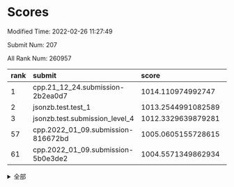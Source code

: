 # Scores

Modified Time: 2022-02-26 11:27:49

Submit Num: 207

All Rank Num: 260957

| rank |               submit               |       score        |       sigma        | pk_num |
| :--- | :--------------------------------- | :----------------- | :----------------- | :----- |
| 1    | cpp.21_12_24.submission-2b2ea0d7   | 1014.110974992747  | 0.7933554852332585 | 5043   |
| 2    | jsonzb.test.test_1                 | 1013.2544991082589 | 0.8110679390636887 | 5037   |
| 3    | jsonzb.test.submission_level_4     | 1012.3329639879281 | 0.8023336502258203 | 5046   |
| 57   | cpp.2022_01_09.submission-816672bd | 1005.0605155728615 | 0.72291556428252   | 5038   |
| 61   | cpp.2022_01_09.submission-5b0e3de2 | 1004.5571349862934 | 0.7121065939098408 | 5045   |


<details>
<summary>全部</summary>

| rank |                 submit                 |       score        |       sigma        | pk_num |
| :--- | :------------------------------------- | :----------------- | :----------------- | :----- |
| 1    | cpp.21_12_24.submission-2b2ea0d7       | 1014.110974992747  | 0.7933554852332585 | 5043   |
| 2    | jsonzb.test.test_1                     | 1013.2544991082589 | 0.8110679390636887 | 5037   |
| 3    | jsonzb.test.submission_level_4         | 1012.3329639879281 | 0.8023336502258203 | 5046   |
| 4    | gobigger.level_3.submission_level_3_27 | 1011.7467858417458 | 0.7806790079656594 | 5042   |
| 5    | gobigger.level_3.submission_level_3_48 | 1011.7112485393516 | 0.7853499681753148 | 5044   |
| 6    | gobigger.level_3.submission_level_3_4  | 1011.7000622570777 | 0.771646394608249  | 5041   |
| 7    | gobigger.level_3.submission_level_3_8  | 1011.2014983079367 | 0.7494484831194252 | 5049   |
| 8    | gobigger.level_3.submission_level_3_21 | 1011.1794828468488 | 0.7695829807526913 | 5041   |
| 9    | gobigger.level_3.submission_level_3_31 | 1011.1659205626969 | 0.7679257789879356 | 5042   |
| 10   | gobigger.level_3.submission_level_3_18 | 1011.0584289988151 | 0.7623684866889708 | 5045   |
| 11   | gobigger.level_3.submission_level_3_47 | 1011.0553848773329 | 0.7661502589538852 | 5047   |
| 12   | gobigger.level_3.submission_level_3_17 | 1011.0234538881674 | 0.7785896047336957 | 5046   |
| 13   | gobigger.level_3.submission_level_3_35 | 1011.0217165868938 | 0.7712962019834244 | 5046   |
| 14   | gobigger.level_3.submission_level_3_14 | 1010.8741996651123 | 0.7808823786874142 | 5044   |
| 15   | gobigger.level_3.submission_level_3_20 | 1010.6911138214031 | 0.7859481418514896 | 5047   |
| 16   | gobigger.level_3.submission_level_3_12 | 1010.6418566139691 | 0.7775202390864484 | 5043   |
| 17   | gobigger.level_3.submission_level_3_13 | 1010.63904947579   | 0.7599441955151743 | 5044   |
| 18   | gobigger.level_3.submission_level_3_40 | 1010.5573312295594 | 0.7602826839763674 | 5039   |
| 19   | gobigger.level_3.submission_level_3_5  | 1010.3883624881818 | 0.7509816654874722 | 5042   |
| 20   | gobigger.level_3.submission_level_3_43 | 1010.3769142193654 | 0.7629828919319439 | 5036   |
| 21   | gobigger.level_3.submission_level_3_46 | 1010.3056903749231 | 0.7528032024012316 | 5040   |
| 22   | gobigger.level_3.submission_level_3_25 | 1010.2761417740844 | 0.7551796424248206 | 5038   |
| 23   | gobigger.level_3.submission_level_3_49 | 1010.2416090512016 | 0.7442230174448031 | 5040   |
| 24   | gobigger.level_3.submission_level_3_38 | 1010.2064613525521 | 0.7412499086266299 | 5045   |
| 25   | gobigger.level_3.submission_level_3_16 | 1010.2064271051524 | 0.7412350787672577 | 5041   |
| 26   | gobigger.level_3.submission_level_3_2  | 1010.1651172843135 | 0.7569177039599454 | 5047   |
| 27   | gobigger.level_3.submission_level_3_3  | 1010.0712837969089 | 0.7616518128841308 | 5038   |
| 28   | gobigger.level_3.submission_level_3_41 | 1009.939443976932  | 0.7597201303274703 | 5048   |
| 29   | gobigger.level_3.submission_level_3_28 | 1009.8528607264676 | 0.7530849028155133 | 5046   |
| 30   | gobigger.level_3.submission_level_3_34 | 1009.8327064070639 | 0.7566163345691823 | 5039   |
| 31   | gobigger.level_3.submission_level_3_32 | 1009.819901104223  | 0.742075331631322  | 5041   |
| 32   | gobigger.level_3.submission_level_3_23 | 1009.7668883519609 | 0.7581898782213152 | 5043   |
| 33   | gobigger.level_3.submission_level_3_36 | 1009.6418435804043 | 0.7550062722642634 | 5043   |
| 34   | gobigger.level_3.submission_level_3_37 | 1009.6323792628818 | 0.7388540495274097 | 5043   |
| 35   | gobigger.level_3.submission_level_3_0  | 1009.6276447333213 | 0.7563150111122998 | 5044   |
| 36   | gobigger.level_3.submission_level_3_26 | 1009.6148811895355 | 0.7485706238617451 | 5039   |
| 37   | gobigger.level_3.submission_level_3_29 | 1009.56808740007   | 0.7678830952149734 | 5041   |
| 38   | gobigger.level_3.submission_level_3_15 | 1009.5032837166125 | 0.7494227596539722 | 5042   |
| 39   | gobigger.level_3.submission_level_3_19 | 1009.4920635818094 | 0.7387915077713476 | 5040   |
| 40   | gobigger.level_3.submission_level_3_30 | 1009.4168307269762 | 0.7492832534035001 | 5042   |
| 41   | gobigger.level_3.submission_level_3_39 | 1009.4158834914742 | 0.7475639033239914 | 5039   |
| 42   | gobigger.level_3.submission_level_3_11 | 1009.3647965546073 | 0.7520076449506913 | 5045   |
| 43   | gobigger.level_3.submission_level_3_9  | 1009.3417436970963 | 0.7637951576003559 | 5041   |
| 44   | gobigger.level_3.submission_level_3_44 | 1009.2745956115529 | 0.7459178212596399 | 5044   |
| 45   | gobigger.level_3.submission_level_3_24 | 1009.0901883177905 | 0.7520342507055182 | 5048   |
| 46   | gobigger.level_3.submission_level_3_1  | 1009.0517678792773 | 0.736861138687956  | 5049   |
| 47   | gobigger.level_3.submission_level_3_22 | 1008.8195684422371 | 0.7454589712109602 | 5039   |
| 48   | gobigger.level_3.submission_level_3_42 | 1008.746118457853  | 0.749769768350345  | 5044   |
| 49   | gobigger.level_3.submission_level_3_33 | 1008.6875523667685 | 0.7429820278745389 | 5041   |
| 50   | gobigger.level_3.submission_level_3_6  | 1008.4090317823708 | 0.7426909844315532 | 5044   |
| 51   | gobigger.level_3.submission_level_3_7  | 1008.394989108217  | 0.7485616858455276 | 5042   |
| 52   | gobigger.level_3.submission_level_3_45 | 1008.3302696285739 | 0.7610353343363323 | 5047   |
| 53   | gobigger.level_3.submission_level_3_10 | 1008.2801551415698 | 0.7409545051455276 | 5040   |
| 54   | gobigger.level_1.submission_level_1_46 | 1005.9503382276284 | 0.7140042371121855 | 5038   |
| 55   | gobigger.level_1.submission_level_1_5  | 1005.6264601382265 | 0.7379332067946974 | 5041   |
| 56   | gobigger.level_1.submission_level_1_7  | 1005.2365118025499 | 0.7292538880721239 | 5042   |
| 57   | cpp.2022_01_09.submission-816672bd     | 1005.0605155728615 | 0.72291556428252   | 5038   |
| 58   | gobigger.level_1.submission_level_1_32 | 1004.7216681921375 | 0.719402817879088  | 5040   |
| 59   | gobigger.level_1.submission_level_1_29 | 1004.6039182674983 | 0.7165127862039176 | 5046   |
| 60   | gobigger.level_1.submission_level_1_35 | 1004.573374430616  | 0.7096418807832051 | 5042   |
| 61   | cpp.2022_01_09.submission-5b0e3de2     | 1004.5571349862934 | 0.7121065939098408 | 5045   |
| 62   | gobigger.level_1.submission_level_1_17 | 1004.4397230269832 | 0.735946959725999  | 5047   |
| 63   | gobigger.level_1.submission_level_1_1  | 1004.2759667286862 | 0.7104744405844922 | 5038   |
| 64   | gobigger.level_1.submission_level_1_37 | 1004.1920188148762 | 0.7083339996712541 | 5036   |
| 65   | gobigger.level_1.submission_level_1_4  | 1004.114741401576  | 0.7218353934662611 | 5041   |
| 66   | gobigger.level_1.submission_level_1_27 | 1004.0482312854355 | 0.7064439474434231 | 5039   |
| 67   | gobigger.level_1.submission_level_1_14 | 1004.0326014644737 | 0.7277195834092222 | 5043   |
| 68   | gobigger.level_1.submission_level_1_26 | 1004.0021974703346 | 0.7203141810845363 | 5039   |
| 69   | gobigger.level_1.submission_level_1_38 | 1003.982875510208  | 0.7207986861417734 | 5043   |
| 70   | gobigger.level_1.submission_level_1_43 | 1003.8593370962255 | 0.7133723920324829 | 5038   |
| 71   | gobigger.level_1.submission_level_1_16 | 1003.8416092454057 | 0.7190553398733401 | 5040   |
| 72   | gobigger.level_1.submission_level_1_45 | 1003.8372934825812 | 0.706568003607972  | 5042   |
| 73   | gobigger.level_1.submission_level_1_41 | 1003.7467831290137 | 0.7186508699861993 | 5042   |
| 74   | gobigger.level_1.submission_level_1_22 | 1003.7021126333476 | 0.7376359083214115 | 5039   |
| 75   | gobigger.level_1.submission_level_1_10 | 1003.5903270284515 | 0.7091915775964174 | 5042   |
| 76   | gobigger.level_1.submission_level_1_21 | 1003.4284921345682 | 0.7216740171088908 | 5045   |
| 77   | gobigger.level_1.submission_level_1_2  | 1003.2147937654763 | 0.7251166590752938 | 5043   |
| 78   | gobigger.level_1.submission_level_1_6  | 1003.1733046442456 | 0.7139196043859134 | 5043   |
| 79   | gobigger.level_1.submission_level_1_23 | 1003.0771935742601 | 0.725215389917889  | 5036   |
| 80   | gobigger.level_1.submission_level_1_15 | 1003.0721218788768 | 0.7121735431745698 | 5047   |
| 81   | gobigger.level_1.submission_level_1_0  | 1003.0538022915038 | 0.7301091350217246 | 5046   |
| 82   | gobigger.level_1.submission_level_1_34 | 1003.0250963518873 | 0.7129929175517075 | 5043   |
| 83   | gobigger.level_1.submission_level_1_33 | 1003.0207951528428 | 0.7252441602947216 | 5038   |
| 84   | gobigger.level_1.submission_level_1_40 | 1002.9082813634668 | 0.7071300189039126 | 5046   |
| 85   | gobigger.level_1.submission_level_1_47 | 1002.8491661918607 | 0.7222531782876834 | 5044   |
| 86   | gobigger.level_1.submission_level_1_3  | 1002.8436167446843 | 0.7244657328711774 | 5042   |
| 87   | gobigger.level_1.submission_level_1_49 | 1002.8412651438804 | 0.7191508170705152 | 5041   |
| 88   | gobigger.level_1.submission_level_1_20 | 1002.8215258589589 | 0.7170419353565709 | 5040   |
| 89   | gobigger.level_1.submission_level_1_25 | 1002.8103562374906 | 0.7147343326703114 | 5040   |
| 90   | gobigger.level_1.submission_level_1_24 | 1002.7826091321277 | 0.7099451139677204 | 5042   |
| 91   | gobigger.level_1.submission_level_1_31 | 1002.7491850540696 | 0.7188369433235382 | 5044   |
| 92   | gobigger.level_1.submission_level_1_13 | 1002.748567668466  | 0.7066044157920172 | 5041   |
| 93   | gobigger.level_1.submission_level_1_11 | 1002.7427035497731 | 0.7191589164454448 | 5043   |
| 94   | gobigger.level_1.submission_level_1_8  | 1002.7051954998544 | 0.7158163681555852 | 5041   |
| 95   | gobigger.level_1.submission_level_1_18 | 1002.670508239122  | 0.7182471550572258 | 5039   |
| 96   | gobigger.level_1.submission_level_1_44 | 1002.5094691140897 | 0.7161579656044551 | 5038   |
| 97   | gobigger.level_1.submission_level_1_19 | 1002.4941074450003 | 0.7218215648323383 | 5047   |
| 98   | gobigger.level_1.submission_level_1_30 | 1002.4261484248938 | 0.7139253520697597 | 5041   |
| 99   | gobigger.level_1.submission_level_1_36 | 1002.2018332573027 | 0.7229136933266597 | 5044   |
| 100  | gobigger.level_1.submission_level_1_28 | 1002.0177606993328 | 0.7175732708105846 | 5044   |
| 101  | gobigger.level_1.submission_level_1_39 | 1002.0013966874174 | 0.7181061839801267 | 5044   |
| 102  | gobigger.level_1.submission_level_1_9  | 1001.991843388989  | 0.7283714618708886 | 5036   |
| 103  | gobigger.level_1.submission_level_1_12 | 1001.820469377944  | 0.7088848730945682 | 5043   |
| 104  | gobigger.level_1.submission_level_1_48 | 1001.7651115810918 | 0.7182936242235741 | 5046   |
| 105  | gobigger.level_1.submission_level_1_42 | 1001.6900479231522 | 0.7138185575802162 | 5040   |
| 106  | gobigger.random.submission_random_41   | 997.6527606628648  | 0.7020096609149312 | 5046   |
| 107  | gobigger.random.submission_random_18   | 997.1323823625017  | 0.7167081336912899 | 5048   |
| 108  | gobigger.random.submission_random_10   | 997.0154438523413  | 0.6988541539537634 | 5045   |
| 109  | gobigger.random.submission_random_38   | 996.8772168531016  | 0.7139919512443886 | 5046   |
| 110  | gobigger.random.submission_random_8    | 996.8328205900702  | 0.7155611615477037 | 5042   |
| 111  | gobigger.random.submission_random_9    | 996.8209930677328  | 0.7117352956214953 | 5044   |
| 112  | gobigger.random.submission_random_45   | 996.7833181651483  | 0.7048302224818672 | 5042   |
| 113  | gobigger.random.submission_random_28   | 996.7696923529801  | 0.7105633593076737 | 5043   |
| 114  | gobigger.random.submission_random_35   | 996.7476644539635  | 0.7105659027417418 | 5038   |
| 115  | gobigger.random.submission_random_33   | 996.6610760878272  | 0.7296437110413119 | 5048   |
| 116  | gobigger.random.submission_random_20   | 996.523354747734   | 0.7082335156492827 | 5046   |
| 117  | gobigger.random.submission_random_26   | 996.4634718016948  | 0.7030998015520062 | 5040   |
| 118  | gobigger.random.submission_random_12   | 996.4576618214037  | 0.702611964867265  | 5044   |
| 119  | gobigger.random.submission_random_43   | 996.3319184793189  | 0.7052487417583523 | 5047   |
| 120  | gobigger.random.submission_random_37   | 996.2756281565721  | 0.6999840009070717 | 5046   |
| 121  | gobigger.random.submission_random_44   | 996.2166019591394  | 0.7155499408823013 | 5044   |
| 122  | gobigger.random.submission_random_11   | 996.129679097972   | 0.7008573414392214 | 5040   |
| 123  | gobigger.random.submission_random_48   | 996.112032336995   | 0.708560883733317  | 5039   |
| 124  | gobigger.random.submission_random_2    | 996.057159648836   | 0.72288421566863   | 5044   |
| 125  | gobigger.random.submission_random_40   | 996.0365597812608  | 0.7054808626976475 | 5041   |
| 126  | gobigger.random.submission_random_6    | 996.0310442105153  | 0.7138409937940853 | 5044   |
| 127  | gobigger.random.submission_random_19   | 996.0152203463514  | 0.7004603509469918 | 5038   |
| 128  | gobigger.random.submission_random_42   | 995.9544070478412  | 0.7038574261039401 | 5043   |
| 129  | gobigger.random.submission_random_39   | 995.81830891977    | 0.716048207629917  | 5044   |
| 130  | gobigger.random.submission_random_29   | 995.8012012384438  | 0.7154411764873532 | 5048   |
| 131  | gobigger.random.submission_random_47   | 995.7470021784811  | 0.719327503601357  | 5045   |
| 132  | gobigger.random.submission_random_21   | 995.7269760900549  | 0.7041739301865476 | 5048   |
| 133  | gobigger.random.submission_random_32   | 995.6397493953793  | 0.7140848965050824 | 5047   |
| 134  | gobigger.random.submission_random_22   | 995.6279422627371  | 0.7230947084476614 | 5044   |
| 135  | gobigger.random.submission_random_5    | 995.6131853111194  | 0.7048624872855208 | 5040   |
| 136  | gobigger.random.submission_random_7    | 995.5423035131067  | 0.7132109208337375 | 5034   |
| 137  | gobigger.random.submission_random_23   | 995.5415118652337  | 0.7099008254454797 | 5044   |
| 138  | gobigger.random.submission_random_34   | 995.5147810081644  | 0.7094672684014144 | 5047   |
| 139  | gobigger.random.submission_random_25   | 995.5065579305723  | 0.7192706146841212 | 5039   |
| 140  | gobigger.random.submission_random_17   | 995.4969135845539  | 0.7121908221907691 | 5046   |
| 141  | gobigger.random.submission_random_4    | 995.4645523090596  | 0.7089184099016416 | 5042   |
| 142  | gobigger.random.submission_random_14   | 995.3899848030638  | 0.7087279484125667 | 5044   |
| 143  | gobigger.random.submission_random_30   | 995.3340098359896  | 0.7038653010630979 | 5044   |
| 144  | gobigger.random.submission_random_0    | 995.3292319917676  | 0.7324623239118059 | 5048   |
| 145  | gobigger.random.submission_random_24   | 995.2487861366758  | 0.7222646831623907 | 5039   |
| 146  | gobigger.random.submission_random_31   | 995.1954272293423  | 0.71569168777087   | 5043   |
| 147  | gobigger.random.submission_random_49   | 995.1933133521528  | 0.7138122855149688 | 5043   |
| 148  | gobigger.random.submission_random_36   | 995.148599147717   | 0.7050247282917643 | 5046   |
| 149  | gobigger.random.submission_random_16   | 995.1074521866011  | 0.7087260420985118 | 5041   |
| 150  | gobigger.random.submission_random_13   | 995.0320018268754  | 0.6999609206202895 | 5041   |
| 151  | gobigger.random.submission_random_46   | 994.9451178358663  | 0.71125552004867   | 5042   |
| 152  | gobigger.random.submission_random_3    | 994.7367972093215  | 0.703644596381771  | 5045   |
| 153  | gobigger.random.submission_random_15   | 994.6603420161566  | 0.7043852075591043 | 5042   |
| 154  | gobigger.random.submission_random_27   | 994.6325624860414  | 0.7104527376744898 | 5043   |
| 155  | gobigger.random.submission_random_1    | 994.444372047424   | 0.7128367761971898 | 5041   |
| 156  | gobigger.level_2.submission_level_2_26 | 994.103654783485   | 0.7191588287773334 | 5045   |
| 157  | gobigger.level_2.submission_level_2_29 | 993.8479908052142  | 0.7301349610521437 | 5038   |
| 158  | gobigger.level_2.submission_level_2_9  | 993.6907276492715  | 0.7237343083058452 | 5040   |
| 159  | gobigger.level_2.submission_level_2_10 | 993.6672090877571  | 0.7418876084472935 | 5044   |
| 160  | gobigger.level_2.submission_level_2_19 | 993.6258579085819  | 0.7261068589259286 | 5042   |
| 161  | gobigger.level_2.submission_level_2_1  | 993.5798708675544  | 0.7361578763854033 | 5047   |
| 162  | gobigger.level_2.submission_level_2_18 | 993.5586919691079  | 0.7362149984256334 | 5037   |
| 163  | gobigger.level_2.submission_level_2_28 | 993.3810270561661  | 0.7352470395757633 | 5039   |
| 164  | gobigger.level_2.submission_level_2_48 | 993.2247687566161  | 0.740573488404874  | 5045   |
| 165  | gobigger.level_2.submission_level_2_40 | 993.2041612325571  | 0.7327367811537252 | 5040   |
| 166  | gobigger.level_2.submission_level_2_44 | 993.0440832644836  | 0.7433307036138753 | 5042   |
| 167  | gobigger.level_2.submission_level_2_7  | 993.008999089434   | 0.7280837983503636 | 5046   |
| 168  | gobigger.level_2.submission_level_2_30 | 992.8473988188838  | 0.7396543696833588 | 5043   |
| 169  | gobigger.level_2.submission_level_2_12 | 992.7653712881229  | 0.7431419109245746 | 5035   |
| 170  | gobigger.level_2.submission_level_2_17 | 992.7365926620087  | 0.7455207507468431 | 5040   |
| 171  | gobigger.level_2.submission_level_2_39 | 992.6960644635723  | 0.7515627558171529 | 5045   |
| 172  | gobigger.level_2.submission_level_2_4  | 992.6858871249977  | 0.7557437850880073 | 5046   |
| 173  | gobigger.level_2.submission_level_2_38 | 992.5810557714412  | 0.7435934526529301 | 5040   |
| 174  | gobigger.level_2.submission_level_2_35 | 992.5337647625005  | 0.7402397236850529 | 5046   |
| 175  | gobigger.level_2.submission_level_2_6  | 992.522678518459   | 0.7243824912318134 | 5043   |
| 176  | gobigger.level_2.submission_level_2_34 | 992.4528863629333  | 0.731506927914931  | 5041   |
| 177  | gobigger.level_2.submission_level_2_36 | 992.3806365612703  | 0.7395631543302168 | 5038   |
| 178  | gobigger.level_2.submission_level_2_11 | 992.3055672723906  | 0.7495350037448635 | 5045   |
| 179  | gobigger.level_2.submission_level_2_24 | 992.131611582665   | 0.7437591357219603 | 5051   |
| 180  | gobigger.level_2.submission_level_2_14 | 992.0657546645458  | 0.7449904121582228 | 5037   |
| 181  | gobigger.level_2.submission_level_2_25 | 991.8684256118283  | 0.743332427745648  | 5046   |
| 182  | gobigger.level_2.submission_level_2_33 | 991.858311374796   | 0.7449209876663418 | 5041   |
| 183  | gobigger.level_2.submission_level_2_46 | 991.8422503718709  | 0.7566257865814915 | 5044   |
| 184  | gobigger.level_2.submission_level_2_23 | 991.8301116659178  | 0.7390012575082207 | 5042   |
| 185  | gobigger.level_2.submission_level_2_37 | 991.7830376530818  | 0.7360878676766458 | 5041   |
| 186  | gobigger.level_2.submission_level_2_41 | 991.7451173555135  | 0.7288030979296841 | 5049   |
| 187  | gobigger.level_2.submission_level_2_2  | 991.6588990789498  | 0.7406493554089195 | 5041   |
| 188  | gobigger.level_2.submission_level_2_43 | 991.6171627762167  | 0.764220510957793  | 5042   |
| 189  | gobigger.level_2.submission_level_2_22 | 991.5191295019282  | 0.7651071379646042 | 5042   |
| 190  | gobigger.level_2.submission_level_2_31 | 991.5147491307861  | 0.7536361878160355 | 5043   |
| 191  | gobigger.level_2.submission_level_2_13 | 991.5014379776663  | 0.7590014184714146 | 5048   |
| 192  | gobigger.level_2.submission_level_2_45 | 991.4531046927245  | 0.7340722886725737 | 5040   |
| 193  | gobigger.level_2.submission_level_2_20 | 991.4118375180778  | 0.7502832741092019 | 5045   |
| 194  | gobigger.level_2.submission_level_2_8  | 991.367686446923   | 0.7620589788313351 | 5045   |
| 195  | gobigger.level_2.submission_level_2_0  | 991.3079096037195  | 0.7413483548023738 | 5043   |
| 196  | gobigger.level_2.submission_level_2_32 | 991.2362945523672  | 0.7618237664069976 | 5037   |
| 197  | gobigger.level_2.submission_level_2_3  | 991.2097368782545  | 0.7507605987167094 | 5045   |
| 198  | gobigger.level_2.submission_level_2_42 | 991.1716958722456  | 0.7406453359318067 | 5041   |
| 199  | gobigger.level_2.submission_level_2_49 | 991.144686718152   | 0.761970983603161  | 5049   |
| 200  | gobigger.level_2.submission_level_2_5  | 990.9400517276862  | 0.7489839106145323 | 5049   |
| 201  | gobigger.level_2.submission_level_2_15 | 990.6458004673451  | 0.7726554820048724 | 5043   |
| 202  | gobigger.level_2.submission_level_2_27 | 990.621626824616   | 0.7634777616537824 | 5042   |
| 203  | gobigger.level_2.submission_level_2_21 | 990.2202074773008  | 0.7781063259699809 | 5047   |
| 204  | gobigger.level_2.submission_level_2_47 | 990.1866989597265  | 0.7727979310669355 | 5042   |
| 205  | gobigger.level_2.submission_level_2_16 | 989.9209236882037  | 0.7656835961087842 | 5046   |
| 206  | gobigger.none.submission_none_1        | 977.8336221369894  | 1.3737617618093232 | 5041   |
| 207  | gobigger.none.submission_none_0        | 976.501020151585   | 1.3858156330066227 | 5039   |

</details>